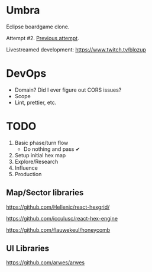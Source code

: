 # Umbra

Eclipse boardgame clone.

Attempt #2. [Previous attempt](https://github.com/nearwood/eclipsed).

Livestreamed development: https://www.twitch.tv/blozup

# DevOps

- Domain? Did I ever figure out CORS issues?
- Scope
- Lint, prettier, etc.

# TODO

1. Basic phase/turn flow
    - Do nothing and pass ✔
1. Setup initial hex map
1. Explore/Research
1. Influence
1. Production


## Map/Sector libraries
https://github.com/Hellenic/react-hexgrid/

https://github.com/icculusc/react-hex-engine

https://github.com/flauwekeul/honeycomb

## UI Libraries

https://github.com/arwes/arwes
